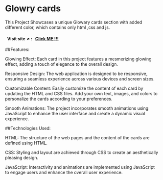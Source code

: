 # Glowry cards
This Project Showcases a unique Glowary cards section with added different color, which contains only html ,css and js.

#### &nbsp; Visit site :arrow_upper_right: : &nbsp; [Click ME !!!](https://kallangouda.github.io/Glowry-cards/)

##Features:

Glowing Effect: Each card in this project features a mesmerizing glowing effect, adding a touch of elegance to the overall design.

Responsive Design: The web application is designed to be responsive, ensuring a seamless experience across various devices and screen sizes.

Customizable Content: Easily customize the content of each card by updating the HTML and CSS files. Add your own text, images, and colors to personalize the cards according to your preferences.

Smooth Animations: The project incorporates smooth animations using JavaScript to enhance the user interface and create a dynamic visual experience.

##Technologies Used:

HTML: The structure of the web pages and the content of the cards are defined using HTML.

CSS: Styling and layout are achieved through CSS to create an aesthetically pleasing design.

JavaScript: Interactivity and animations are implemented using JavaScript to engage users and enhance the overall user experience.
